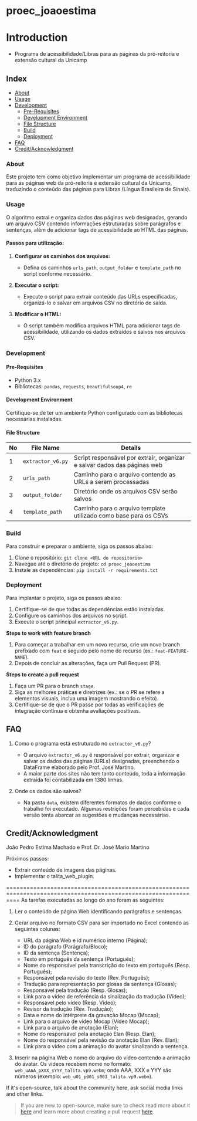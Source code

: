 # proec_joaoestima
# Introduction
- Programa de acessibilidade/Libras para as páginas da pró-reitoria e extensão cultural da Unicamp

## Index

- [About](#about)
- [Usage](#usage)
- [Development](#development)
  - [Pre-Requisites](#pre-requisites)
  - [Development Environment](#development-environment)
  - [File Structure](#file-structure)
  - [Build](#build)  
  - [Deployment](#deployment)  
- [FAQ](#faq)
- [Credit/Acknowledgment](#creditacknowledgment)

### About
Este projeto tem como objetivo implementar um programa de acessibilidade para as páginas web da pró-reitoria e extensão cultural da Unicamp, traduzindo o conteúdo das páginas para Libras (Língua Brasileira de Sinais).

### Usage
O algoritmo extrai e organiza dados das páginas web designadas, gerando um arquivo CSV contendo informações estruturadas sobre parágrafos e sentenças, além de adicionar tags de acessibilidade ao HTML das páginas. 

#### Passos para utilização:
1. **Configurar os caminhos dos arquivos:**
   - Defina os caminhos `urls_path`, `output_folder` e `template_path` no script conforme necessário.

2. **Executar o script:**
   - Execute o script para extrair conteúdo das URLs especificadas, organizá-lo e salvar em arquivos CSV no diretório de saída.

3. **Modificar o HTML:**
   - O script também modifica arquivos HTML para adicionar tags de acessibilidade, utilizando os dados extraídos e salvos nos arquivos CSV.

### Development

#### Pre-Requisites
- Python 3.x
- Bibliotecas: `pandas`, `requests`, `beautifulsoup4`, `re`

#### Development Environment
Certifique-se de ter um ambiente Python configurado com as bibliotecas necessárias instaladas.

#### File Structure

| No | File Name | Details 
|----|-----------|---------|
| 1  | `extractor_v6.py` | Script responsável por extrair, organizar e salvar dados das páginas web |
| 2  | `urls_path` | Caminho para o arquivo contendo as URLs a serem processadas |
| 3  | `output_folder` | Diretório onde os arquivos CSV serão salvos |
| 4  | `template_path` | Caminho para o arquivo template utilizado como base para os CSVs |

### Build
Para construir e preparar o ambiente, siga os passos abaixo:
1. Clone o repositório: `git clone <URL do repositório>`
2. Navegue até o diretório do projeto: `cd proec_joaoestima`
3. Instale as dependências: `pip install -r requirements.txt`

### Deployment
Para implantar o projeto, siga os passos abaixo:
1. Certifique-se de que todas as dependências estão instaladas.
2. Configure os caminhos dos arquivos no script.
3. Execute o script principal `extractor_v6.py`.

**Steps to work with feature branch**
1. Para começar a trabalhar em um novo recurso, crie um novo branch prefixado com `feat` e seguido pelo nome do recurso (ex.: `feat-FEATURE-NAME`).
2. Depois de concluir as alterações, faça um Pull Request (PR).

**Steps to create a pull request**
1. Faça um PR para o branch `stage`.
2. Siga as melhores práticas e diretrizes (ex.: se o PR se refere a elementos visuais, inclua uma imagem mostrando o efeito).
3. Certifique-se de que o PR passe por todas as verificações de integração contínua e obtenha avaliações positivas.

## FAQ
1. Como o programa está estruturado no `extractor_v6.py`?
   - O arquivo `extractor_v6.py` é responsável por extrair, organizar e salvar os dados das páginas (URLs) designadas, preenchendo o DataFrame elaborado pelo Prof. José Martino.
   - A maior parte dos sites não tem tanto conteúdo, toda a informação extraída foi contabilizada em 1380 linhas.

2. Onde os dados são salvos?
   - Na pasta `data`, existem diferentes formatos de dados conforme o trabalho foi executado. Algumas restrições foram percebidas e cada versão tenta abarcar as sugestões e mudanças necessárias.

## Credit/Acknowledgment
João Pedro Estima Machado e Prof. Dr. José Mario Martino

Próximos passos:
- Extrair conteúdo de imagens das páginas.
- Implementar o talita_web_plugin.

================================================================================================================
As tarefas executadas ao longo do ano foram as seguintes:

1. Ler o conteúdo de página Web identificando parágrafos e sentenças.
2. Gerar arquivo no formato CSV para ser importado no Excel contendo as seguintes colunas:
   - URL da página Web e id numérico interno (Página);
   - ID do parágrafo (Parágrafo/Bloco);
   - ID da sentença (Sentença);
   - Texto em português da sentença (Português);
   - Nome do responsável pela transcrição do texto em português (Resp. Português);
   - Responsável pela revisão do texto (Rev. Português);
   - Tradução para representação por glosas da sentença (Glosas);
   - Responsável pela tradução (Resp. Glosas);
   - Link para o vídeo de referência da sinalização da tradução (Vídeo);
   - Responsável pelo vídeo (Resp. Vídeo);
   - Revisor da tradução (Rev. Tradução);
   - Data e nome do intérprete da gravação Mocap (Mocap);
   - Link para o arquivo de vídeo Mocap (Vídeo Mocap);
   - Link para o arquivo de anotação (Elan);
   - Nome do responsável pela anotação Elan (Resp. Elan);
   - Nome do responsável pela revisão da anotação Elan (Rev. Elan);
   - Link para o vídeo com a animação do avatar sinalizando a sentença.

3. Inserir na página Web o nome do arquivo do vídeo contendo a animação do avatar. Os vídeos recebem nome no formato: `web_uAAA_pXXX_sYYY_talita.vp9.webm`; onde AAA, XXX e YYY são números (exemplo: `web_u01_p001_s001_talita.vp9.webm`).

If it's open-source, talk about the community here, ask social media links and other links.

> If you are new to open-source, make sure to check read more about it [here](https://www.digitalocean.com/community/tutorial_series/an-introduction-to-open-source) and learn more about creating a pull request [here](https://www.digitalocean.com/community/tutorials/how-to-create-a-pull-request-on-github).
